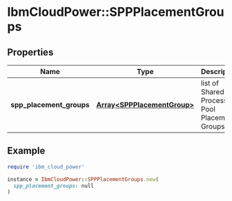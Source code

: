 # IbmCloudPower::SPPPlacementGroups

## Properties

| Name | Type | Description | Notes |
| ---- | ---- | ----------- | ----- |
| **spp_placement_groups** | [**Array&lt;SPPPlacementGroup&gt;**](SPPPlacementGroup.md) | list of Shared Processor Pool Placement Groups | [optional] |

## Example

```ruby
require 'ibm_cloud_power'

instance = IbmCloudPower::SPPPlacementGroups.new(
  spp_placement_groups: null
)
```

